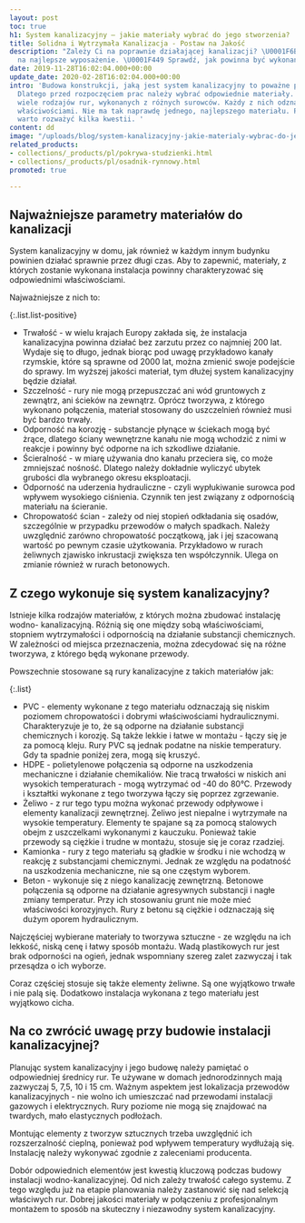 ```yaml
---
layout: post
toc: true
h1: System kanalizacyjny – jakie materiały wybrać do jego stworzenia?
title: Solidna i Wytrzymała Kanalizacja - Postaw na Jakość
description: "Zależy Ci na poprawnie działającej kanalizacji? \U0001F6BD Postaw wyłącznie
  na najlepsze wyposażenie. \U0001F449 Sprawdź, jak powinna być wykonana solidna kanalizacja."
date: 2019-11-28T16:02:04.000+00:00
update_date: 2020-02-28T16:02:04.000+00:00
intro: 'Budowa konstrukcji, jaką jest system kanalizacyjny to poważne przedsięwzięcie.
  Dlatego przed rozpoczęciem prac należy wybrać odpowiednie materiały. Na rynku istnieje
  wiele rodzajów rur, wykonanych z różnych surowców. Każdy z nich odznacza się innymi
  właściwościami. Nie ma tak naprawdę jednego, najlepszego materiału. Przy zakupie
  warto rozważyć kilka kwestii. '
content: dd
image: "/uploads/blog/system-kanalizacyjny-jakie-materialy-wybrac-do-jego-stworzenia.jpg"
related_products:
- collections/_products/pl/pokrywa-studzienki.html
- collections/_products/pl/osadnik-rynnowy.html
promoted: true

---
```

## Najważniejsze parametry materiałów do kanalizacji

System kanalizacyjny w domu, jak również w każdym innym budynku powinien działać sprawnie przez długi czas. Aby to zapewnić, materiały, z których zostanie wykonana instalacja powinny charakteryzować się odpowiednimi właściwościami.

Najważniejsze z nich to:

{:.list.list-positive}
* Trwałość - w wielu krajach Europy zakłada się, że instalacja kanalizacyjna powinna działać bez zarzutu przez co najmniej 200 lat. Wydaje się to długo, jednak biorąc pod uwagę przykładowo kanały rzymskie, które są sprawne od 2000 lat, można zmienić swoje podejście do sprawy. Im wyższej jakości materiał, tym dłużej system kanalizacyjny będzie działał.
* Szczelność - rury nie mogą przepuszczać ani wód gruntowych z zewnątrz, ani ścieków na zewnątrz. Oprócz tworzywa, z którego wykonano połączenia, materiał stosowany do uszczelnień również musi być bardzo trwały.
* Odporność na korozję - substancje płynące w ściekach mogą być żrące, dlatego ściany wewnętrzne kanału nie mogą wchodzić z nimi w reakcje i powinny być odporne na ich szkodliwe działanie.
* Ścieralność - w miarę używania dno kanału przeciera się, co może zmniejszać nośność. Dlatego należy dokładnie wyliczyć ubytek grubości dla wybranego okresu eksploatacji.
* Odporność na uderzenia hydrauliczne - czyli wypłukiwanie surowca pod wpływem wysokiego ciśnienia. Czynnik ten jest związany z odpornością materiału na ścieranie.
* Chropowatość ścian - zależy od niej stopień odkładania się osadów, szczególnie w przypadku przewodów o małych spadkach. Należy uwzględnić zarówno chropowatość początkową, jak i jej szacowaną wartość po pewnym czasie użytkowania. Przykładowo w rurach żeliwnych zjawisko inkrustacji zwiększa ten współczynnik. Ulega on zmianie również w rurach betonowych.

## Z czego wykonuje się system kanalizacyjny?

Istnieje kilka rodzajów materiałów, z których można zbudować instalację wodno- kanalizacyjną. Różnią się one między sobą właściwościami, stopniem wytrzymałości i odpornością na działanie substancji chemicznych. W zależności od miejsca przeznaczenia, można zdecydować się na różne tworzywa, z którego będą wykonane przewody.

Powszechnie stosowane są rury kanalizacyjne z takich materiałów jak:

{:.list}
* PVC - elementy wykonane z tego materiału odznaczają się niskim poziomem chropowatości i dobrymi właściwościami hydraulicznymi. Charakteryzuje je to, że są odporne na działanie substancji chemicznych i korozję. Są także lekkie i łatwe w montażu - łączy się je za pomocą kleju. Rury PVC są jednak podatne na niskie temperatury. Gdy ta spadnie poniżej zera, mogą się kruszyć.
* HDPE - polietylenowe połączenia są odporne na uszkodzenia mechaniczne i działanie chemikaliów. Nie tracą trwałości w niskich ani wysokich temperaturach - mogą wytrzymać od -40 do 80°C. Przewody i kształtki wykonane z tego tworzywa łączy się poprzez zgrzewanie.
* Żeliwo - z rur tego typu można wykonać przewody odpływowe i elementy kanalizacji zewnętrznej. Żeliwo jest niepalne i wytrzymałe na wysokie temperatury. Elementy te spajane są za pomocą stalowych obejm z uszczelkami wykonanymi z kauczuku. Ponieważ takie przewody są ciężkie i trudne w montażu, stosuje się je coraz rzadziej.
* Kamionka - rury z tego materiału są gładkie w środku i nie wchodzą w reakcję z substancjami chemicznymi. Jednak ze względu na podatność na uszkodzenia mechaniczne, nie są one częstym wyborem.
* Beton - wykonuje się z niego kanalizację zewnętrzną. Betonowe połączenia są odporne na działanie agresywnych substancji i nagłe zmiany temperatur. Przy ich stosowaniu grunt nie może mieć właściwości korozyjnych. Rury z betonu są ciężkie i odznaczają się dużym oporem hydraulicznym.

Najczęściej wybierane materiały to tworzywa sztuczne - ze względu na ich lekkość, niską cenę i łatwy sposób montażu. Wadą plastikowych rur jest brak odporności na ogień, jednak wspomniany szereg zalet zazwyczaj i tak przesądza o ich wyborze.

Coraz częściej stosuje się także elementy żeliwne. Są one wyjątkowo trwałe i nie palą się. Dodatkowo instalacja wykonana z tego materiału jest wyjątkowo cicha.

## Na co zwrócić uwagę przy budowie instalacji kanalizacyjnej?

Planując system kanalizacyjny i jego budowę należy pamiętać o odpowiedniej średnicy rur. Te używane w domach jednorodzinnych mają zazwyczaj 5, 7,5, 10 i 15 cm. Ważnym aspektem jest lokalizacja przewodów kanalizacyjnych - nie wolno ich umieszczać nad przewodami instalacji gazowych i elektrycznych. Rury poziome nie mogą się znajdować na twardych, mało elastycznych podłożach.

Montując elementy z tworzyw sztucznych trzeba uwzględnić ich rozszerzalność cieplną, ponieważ pod wpływem temperatury wydłużają się. Instalację należy wykonywać zgodnie z zaleceniami producenta.

Dobór odpowiednich elementów jest kwestią kluczową podczas budowy instalacji wodno-kanalizacyjnej. Od nich zależy trwałość całego systemu. Z tego względu już na etapie planowania należy zastanowić się nad selekcją właściwych rur. Dobrej jakości materiały w połączeniu z profesjonalnym montażem to sposób na skuteczny i niezawodny system kanalizacyjny.